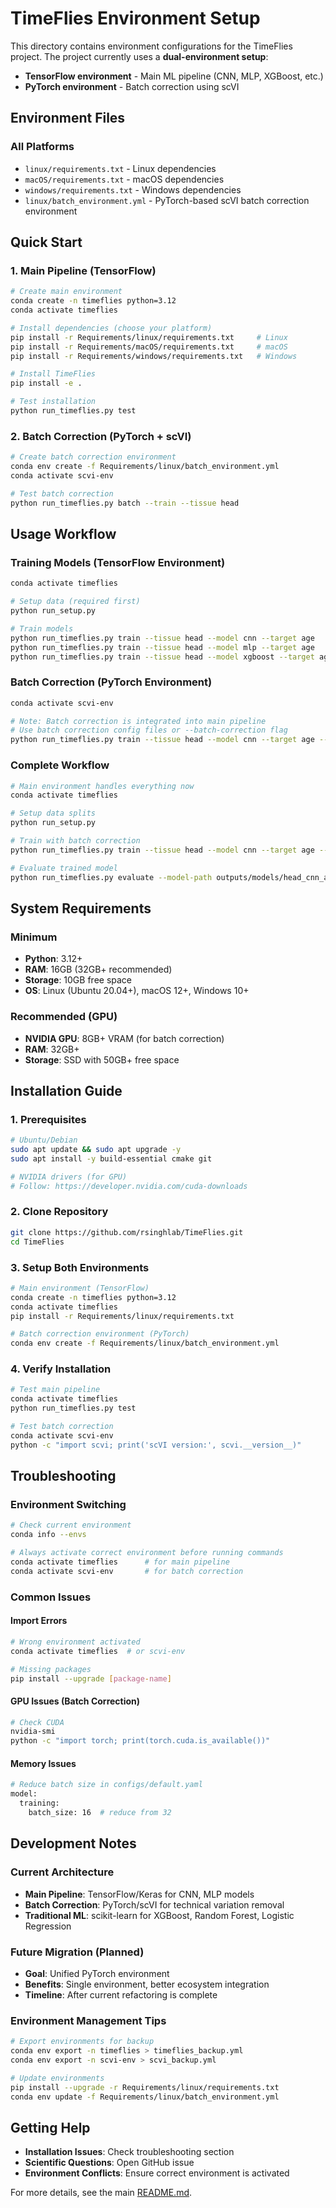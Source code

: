 # TimeFlies Environment Setup

This directory contains environment configurations for the TimeFlies project. The project currently uses a **dual-environment setup**:

- **TensorFlow environment** - Main ML pipeline (CNN, MLP, XGBoost, etc.)
- **PyTorch environment** - Batch correction using scVI

## Environment Files

### All Platforms
- `linux/requirements.txt` - Linux dependencies
- `macOS/requirements.txt` - macOS dependencies  
- `windows/requirements.txt` - Windows dependencies
- `linux/batch_environment.yml` - PyTorch-based scVI batch correction environment

## Quick Start

### 1. Main Pipeline (TensorFlow)
```bash
# Create main environment
conda create -n timeflies python=3.12
conda activate timeflies

# Install dependencies (choose your platform)
pip install -r Requirements/linux/requirements.txt     # Linux
pip install -r Requirements/macOS/requirements.txt     # macOS
pip install -r Requirements/windows/requirements.txt   # Windows

# Install TimeFlies
pip install -e .

# Test installation
python run_timeflies.py test
```

### 2. Batch Correction (PyTorch + scVI)
```bash
# Create batch correction environment
conda env create -f Requirements/linux/batch_environment.yml
conda activate scvi-env

# Test batch correction
python run_timeflies.py batch --train --tissue head
```

## Usage Workflow

### Training Models (TensorFlow Environment)
```bash
conda activate timeflies

# Setup data (required first)
python run_setup.py

# Train models
python run_timeflies.py train --tissue head --model cnn --target age
python run_timeflies.py train --tissue head --model mlp --target age
python run_timeflies.py train --tissue head --model xgboost --target age
```

### Batch Correction (PyTorch Environment)  
```bash
conda activate scvi-env

# Note: Batch correction is integrated into main pipeline
# Use batch correction config files or --batch-correction flag
python run_timeflies.py train --tissue head --model cnn --target age --batch-correction
```

### Complete Workflow
```bash
# Main environment handles everything now
conda activate timeflies

# Setup data splits
python run_setup.py

# Train with batch correction
python run_timeflies.py train --tissue head --model cnn --target age --batch-correction

# Evaluate trained model
python run_timeflies.py evaluate --model-path outputs/models/head_cnn_age/
```

## System Requirements

### Minimum
- **Python**: 3.12+
- **RAM**: 16GB (32GB+ recommended)
- **Storage**: 10GB free space
- **OS**: Linux (Ubuntu 20.04+), macOS 12+, Windows 10+

### Recommended (GPU)
- **NVIDIA GPU**: 8GB+ VRAM (for batch correction)
- **RAM**: 32GB+
- **Storage**: SSD with 50GB+ free space

## Installation Guide

### 1. Prerequisites
```bash
# Ubuntu/Debian
sudo apt update && sudo apt upgrade -y
sudo apt install -y build-essential cmake git

# NVIDIA drivers (for GPU)
# Follow: https://developer.nvidia.com/cuda-downloads
```

### 2. Clone Repository
```bash
git clone https://github.com/rsinghlab/TimeFlies.git
cd TimeFlies
```

### 3. Setup Both Environments
```bash
# Main environment (TensorFlow)
conda create -n timeflies python=3.12
conda activate timeflies
pip install -r Requirements/linux/requirements.txt

# Batch correction environment (PyTorch)
conda env create -f Requirements/linux/batch_environment.yml
```

### 4. Verify Installation
```bash
# Test main pipeline
conda activate timeflies
python run_timeflies.py test

# Test batch correction
conda activate scvi-env
python -c "import scvi; print('scVI version:', scvi.__version__)"
```

## Troubleshooting

### Environment Switching
```bash
# Check current environment
conda info --envs

# Always activate correct environment before running commands
conda activate timeflies      # for main pipeline
conda activate scvi-env       # for batch correction
```

### Common Issues

#### Import Errors
```bash
# Wrong environment activated
conda activate timeflies  # or scvi-env

# Missing packages
pip install --upgrade [package-name]
```

#### GPU Issues (Batch Correction)
```bash
# Check CUDA
nvidia-smi
python -c "import torch; print(torch.cuda.is_available())"
```

#### Memory Issues
```bash
# Reduce batch size in configs/default.yaml
model:
  training:
    batch_size: 16  # reduce from 32
```

## Development Notes

### Current Architecture
- **Main Pipeline**: TensorFlow/Keras for CNN, MLP models
- **Batch Correction**: PyTorch/scVI for technical variation removal
- **Traditional ML**: scikit-learn for XGBoost, Random Forest, Logistic Regression

### Future Migration (Planned)
- **Goal**: Unified PyTorch environment
- **Benefits**: Single environment, better ecosystem integration
- **Timeline**: After current refactoring is complete

### Environment Management Tips
```bash
# Export environments for backup
conda env export -n timeflies > timeflies_backup.yml
conda env export -n scvi-env > scvi_backup.yml

# Update environments
pip install --upgrade -r Requirements/linux/requirements.txt
conda env update -f Requirements/linux/batch_environment.yml
```

## Getting Help

- **Installation Issues**: Check troubleshooting section
- **Scientific Questions**: Open GitHub issue
- **Environment Conflicts**: Ensure correct environment is activated

For more details, see the main [README.md](../README.md).